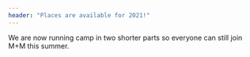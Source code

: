 ```yaml
---
header: "Places are available for 2021!"
---
```

We are now running camp in two shorter parts so everyone can still join M+M this summer.
